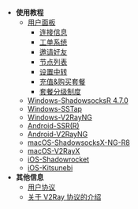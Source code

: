 * **使用教程**
	* [用户面板](/panel)
		* [连接信息](/panel?id=连接信息)
		* [工单系统](/panel?id=工单系统)
		* [邀请好友](/panel?id=邀请好友)
		* [节点列表](/panel?id=节点列表)
		* [设置中转](/panel?id=设置中转)
		* [充值&购买套餐](/panel?id=充值amp购买套餐)
		* [套餐分级制度](/panel?id=套餐分级制度)
	* [Windows-ShadowsocksR 4.7.0](/ssr-win)
	* [Windows-SSTap](/ssr-game)
	* [Windows-V2RayNG](/v2ray-win)
	* [Android-SSR(R)](/ssr-android)
	* [Android-V2RayNG](/v2ray-android)
	* [macOS-ShadowsocksX-NG-R8](/ssr-mac)
	* [macOS-V2RayX](/v2ray-mac)
	* [iOS-Shadowrocket](/ssr-ios)
	* [iOS-Kitsunebi](/v2ray-ios)
* **其他信息**
	* [用户协议](/agreement)
	* [关于 V2Ray 协议的介绍](/whats-v2ray)